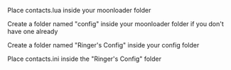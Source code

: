 Place contacts.lua inside your moonloader folder

Create a folder named "config" inside your moonloader folder if you don't have one already

Create a folder named "Ringer's Config" inside your config folder

Place contacts.ini inside the "Ringer's Config" folder
